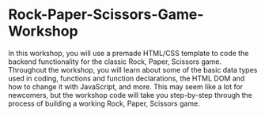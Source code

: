 # Rock-Paper-Scissors-Game-Workshop
In this workshop, you will use a premade HTML/CSS template to code the backend functionality for the classic Rock, Paper, Scissors game. Throughout the workshop, you will learn about some of the basic data types used in coding, functions and function declarations, the HTML DOM and how to change it with JavaScript, and more. This may seem like a lot for newcomers, but the workshop code will take you step-by-step through the process of building a working Rock, Paper, Scissors game. 
